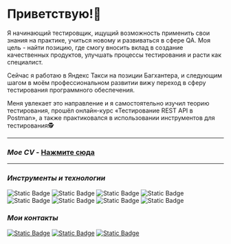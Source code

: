 # Приветствую!👋

Я начинающий тестировщик, ищущий возможность применить свои знания на практике, учиться новому и развиваться в сфере QA. Моя цель - найти позицию, где смогу вносить вклад в создание качественных продуктов, улучшать процессы тестирования и расти как специалист.

Сейчас я работаю в Яндекс Такси на позиции Багхантера, и следующим шагом в моём профессиональном развитии вижу переход в сферу тестирования программного обеспечения. 
 
Меня увлекает это направление и я самостоятельно изучил теорию тестирования, прошёл онлайн-курс «Тестирование REST API в Postman», а также практиковался в использовании инструментов для тестирования🕵️

---

### *Мое CV* - [Нажмите сюда](https://github.com/ArtemLosik97/ArtemLosik97/blob/main/%D0%90%D1%80%D1%82%D1%91%D0%BC%20%D0%9B%D0%BE%D1%81%D0%B8%D0%BA%20-%20%D0%A0%D0%B5%D0%B7%D1%8E%D0%BC%D0%B5.pdf)

---

### *Инструменты и технологии*

![Static Badge](https://img.shields.io/badge/Postman-white?style=flat&logo=postman)
![Static Badge](https://img.shields.io/badge/Swagger-white?style=flat&logo=swagger)
![Static Badge](https://img.shields.io/badge/ChromeDevTools-white?style=flat)
![Static Badge](https://img.shields.io/badge/ElasticSearch-white?style=flat&logo=elasticsearch&logoColor=brown)
![Static Badge](https://img.shields.io/badge/MySQL-white?style=flat&logo=mysql)
![Static Badge](https://img.shields.io/badge/TestRail-white?style=flat&logo=testrail)
![Static Badge](https://img.shields.io/badge/Figma-white?style=flat&logo=figma)
![Static Badge](https://img.shields.io/badge/Jira-white?style=flat&logo=jira&logoColor=blue)

### *Мои контакты*
[![Static Badge](https://img.shields.io/badge/Gmail-white?style=social&logo=gmail)](artem.losik.97@gmail.com)
[![Static Badge](https://img.shields.io/badge/Telegram-white?style=social&logo=telegram)](https://t.me/artem_losik)
[![Static Badge](https://img.shields.io/badge/LinkedIn-white?style=social)](www.linkedin.com/in/artemlosik97)







